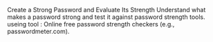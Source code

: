 
Create a Strong Password and Evaluate Its Strength
Understand what makes a password strong and test it against password strength tools.
useing tool : Online free password strength checkers (e.g., passwordmeter.com).
